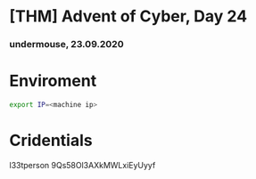 [THM] Advent of Cyber, Day 24
=============================
### undermouse, 23.09.2020


# Enviroment
```bash
export IP=<machine ip>
```

# Cridentials

l33tperson
9Qs58Ol3AXkMWLxiEyUyyf